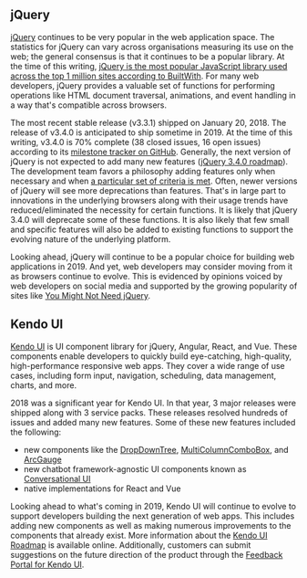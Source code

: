 ## jQuery

[jQuery](http://jquery.com/) continues to be very popular in the web application space. The statistics for jQuery can vary across organisations measuring its use on the web; the general consensus is that it continues to be a popular library. At the time of this writing, [jQuery is the most popular JavaScript library used across the top 1 million sites according to BuiltWith](https://trends.builtwith.com/javascript). For many web developers, jQuery provides a valuable set of functions for performing operations like HTML document traversal, animations, and event handling in a way that's compatible across browsers.

The most recent stable release (v3.3.1) shipped on January 20, 2018. The release of v3.4.0 is anticipated to ship sometime in 2019. At the time of this writing, v3.4.0 is 70% complete (38 closed issues, 16 open issues) according to its [milestone tracker on GitHub](https://github.com/jquery/jquery/milestone/18). Generally, the next version of jQuery is not expected to add many new features ([jQuery 3.4.0 roadmap](https://github.com/jquery/jquery/wiki/Roadmap#jquery-340)). The development team favors a philosophy adding features only when necessary and when [a particular set of criteria is met](https://github.com/jquery/jquery/wiki/Adding-new-features). Often, newer versions of jQuery will see more deprecations than features. That's in large part to innovations in the underlying browsers along with their usage trends have reduced/eliminated the necessity for certain functions. It is likely that jQuery 3.4.0 will deprecate some of these functions. It is also likely that few small and specific features will also be added to existing functions to support the evolving nature of the underlying platform.

Looking ahead, jQuery will continue to be a popular choice for building web applications in 2019. And yet, web developers may consider moving from it as browsers continue to evolve. This is evidenced by opinions voiced by web developers on social media and supported by the growing popularity of sites like [You Might Not Need jQuery](http://youmightnotneedjquery.com/).

## Kendo UI

[Kendo UI](https://www.telerik.com/kendo-ui) is UI component library for jQuery, Angular, React, and Vue. These components enable developers to quickly build eye-catching, high-quality, high-performance responsive web apps. They cover a wide range of use cases, including form input, navigation, scheduling, data management, charts, and more.

2018 was a significant year for Kendo UI. In that year, 3 major releases were shipped along with 3 service packs. These releases resolved hundreds of issues and added many new features. Some of these new features included the following:

* new components like the [DropDownTree](https://demos.telerik.com/kendo-ui/dropdowntree/index), [MultiColumnComboBox](https://demos.telerik.com/kendo-ui/multicolumncombobox/index), and [ArcGauge](https://demos.telerik.com/kendo-ui/arc-gauge/index)
* new chatbot framework-agnostic UI components known as [Conversational UI](https://www.telerik.com/conversational-ui)
* native implementations for React and Vue

Looking ahead to what's coming in 2019, Kendo UI will continue to evolve to support developers building the next generation of web apps. This includes adding new components as well as making numerous improvements to the components that already exist. More information about the [Kendo UI Roadmap](https://www.telerik.com/support/whats-new/kendo-ui/roadmap) is available online. Additionally, customers can submit suggestions on the future direction of the product through the [Feedback Portal for Kendo UI](https://feedback.telerik.com/kendo-jquery-ui).
